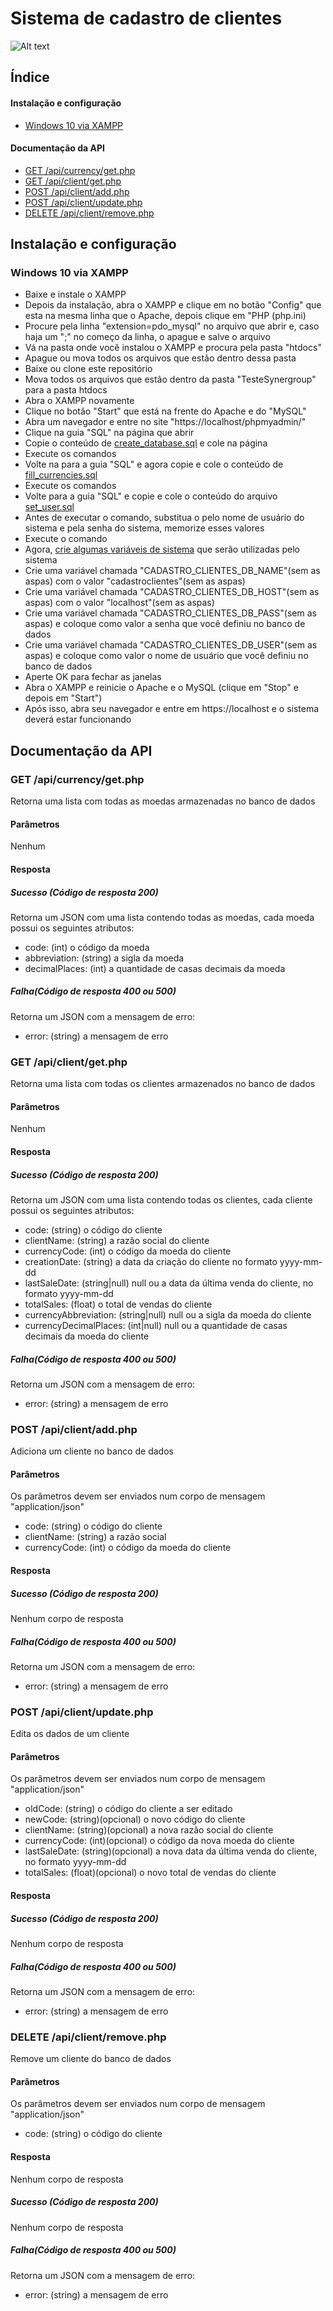 # Sistema de cadastro de clientes

![Alt text](/screenshots/website.png)

## Índice
#### Instalação e configuração
  - [Windows 10 via XAMPP](#windows-10-via-xampp)
#### Documentação da API
  - [GET /api/currency/get.php](#get-apicurrencygetphp)
  - [GET /api/client/get.php](#get-apiclientgetphp)
  - [POST /api/client/add.php](#post-apiclientaddphp)
  - [POST /api/client/update.php](#post-apiclientupdatephp)
  - [DELETE /api/client/remove.php](#delete-apiclientremovephp)

## Instalação e configuração

### Windows 10 via XAMPP
- Baixe e instale o XAMPP
- Depois da instalação, abra o XAMPP e clique em no botão "Config" que esta na mesma linha que o Apache, depois clique em "PHP (php.ini)
- Procure pela linha "extension=pdo_mysql" no arquivo que abrir e, caso haja um ";" no começo da linha, o apague e salve o arquivo
- Vá na pasta onde você instalou o XAMPP e procura pela pasta "htdocs"
- Apague ou mova todos os arquivos que estão dentro dessa pasta
- Baixe ou clone este repositório
- Mova todos os arquivos que estão dentro da pasta "TesteSynergroup" para a pasta htdocs
- Abra o XAMPP novamente
- Clique no botão "Start" que está na frente do Apache e do "MySQL"
- Abra um navegador e entre no site "https://localhost/phpmyadmin/"
- Clique na guia "SQL" na página que abrir
- Copie o conteúdo de [create_database.sql](sql/create_database.sql) e cole na página
- Execute os comandos
- Volte na para a guia "SQL" e agora copie e cole o conteúdo de [fill_currencies.sql](sql/fill_currencies.sql)
- Execute os comandos
- Volte para a guia "SQL" e copie e cole o conteúdo do arquivo [set_user.sql](sql/set_user.sql)
- Antes de executar o comando, substitua o <USER> pelo nome de usuário do sistema e <PASSWORD> pela senha do sistema, memorize esses valores
- Execute o comando
- Agora, [crie algumas variáveis de sistema](https://www.alura.com.br/artigos/configurar-variaveis-ambiente-windows-linux-macos) que serão utilizadas pelo sistema
- Crie uma variável chamada "CADASTRO_CLIENTES_DB_NAME"(sem as aspas) com o valor "cadastroclientes"(sem as aspas)
- Crie uma variável chamada "CADASTRO_CLIENTES_DB_HOST"(sem as aspas) com o valor "localhost"(sem as aspas)
- Crie uma variável chamada "CADASTRO_CLIENTES_DB_PASS"(sem as aspas) e coloque como valor a senha que você definiu no banco de dados
- Crie uma variável chamada "CADASTRO_CLIENTES_DB_USER"(sem as aspas) e coloque como valor o nome de usuário que você definiu no banco de dados
- Aperte OK para fechar as janelas
- Abra o XAMPP e reinicie o Apache e o MySQL (clique em "Stop" e depois em "Start")
- Após isso, abra seu navegador e entre em https://localhost e o sistema deverá estar funcionando

## Documentação da API
### GET /api/currency/get.php
Retorna uma lista com todas as moedas armazenadas no banco de dados

#### Parâmetros
Nenhum
#### Resposta
##### Sucesso (Código de resposta 200)
Retorna um JSON com uma lista contendo todas as moedas, cada moeda possui os seguintes atributos:
- code: (int) o código da moeda
- abbreviation: (string) a sigla da moeda
- decimalPlaces: (int) a quantidade de casas decimais da moeda
##### Falha(Código de resposta 400 ou 500)
Retorna um JSON com a mensagem de erro:
- error: (string) a mensagem de erro

### GET /api/client/get.php
Retorna uma lista com todas os clientes armazenados no banco de dados

#### Parâmetros
Nenhum
#### Resposta
##### Sucesso (Código de resposta 200)
Retorna um JSON com uma lista contendo todas os clientes, cada cliente possui os seguintes atributos:
- code: (string) o código do cliente
- clientName: (string) a razão social do cliente
- currencyCode: (int) o código da moeda do cliente
- creationDate: (string) a data da criação do cliente no formato yyyy-mm-dd
- lastSaleDate: (string|null) null ou a data da última venda do cliente, no formato yyyy-mm-dd
- totalSales: (float) o total de vendas do cliente
- currencyAbbreviation: (string|null) null ou a sigla da moeda do cliente
- currencyDecimalPlaces: (int|null) null ou a quantidade de casas decimais da moeda do cliente
##### Falha(Código de resposta 400 ou 500)
Retorna um JSON com a mensagem de erro:
- error: (string) a mensagem de erro

### POST /api/client/add.php
Adiciona um cliente no banco de dados

#### Parâmetros
Os parâmetros devem ser enviados num corpo de mensagem "application/json"
- code: (string) o código do cliente
- clientName: (string) a razão social
- currencyCode: (int) o código da moeda do cliente
#### Resposta
##### Sucesso (Código de resposta 200)
Nenhum corpo de resposta
##### Falha(Código de resposta 400 ou 500)
Retorna um JSON com a mensagem de erro:
- error: (string) a mensagem de erro

### POST /api/client/update.php
Edita os dados de um cliente

#### Parâmetros
Os parâmetros devem ser enviados num corpo de mensagem "application/json"
- oldCode: (string) o código do cliente a ser editado
- newCode: (string)(opcional) o novo código do cliente
- clientName: (string)(opcional) a nova razão social do cliente
- currencyCode: (int)(opcional) o código da nova moeda do cliente
- lastSaleDate: (string)(opcional) a nova data da última venda do cliente, no formato yyyy-mm-dd
- totalSales: (float)(opcional) o novo total de vendas do cliente
#### Resposta
##### Sucesso (Código de resposta 200)
Nenhum corpo de resposta
##### Falha(Código de resposta 400 ou 500)
Retorna um JSON com a mensagem de erro:
- error: (string) a mensagem de erro

### DELETE /api/client/remove.php
Remove um cliente do banco de dados

#### Parâmetros
Os parâmetros devem ser enviados num corpo de mensagem "application/json"
- code: (string) o código do cliente
#### Resposta
Nenhum corpo de resposta
##### Sucesso (Código de resposta 200)
Nenhum corpo de resposta
##### Falha(Código de resposta 400 ou 500)
Retorna um JSON com a mensagem de erro:
- error: (string) a mensagem de erro
